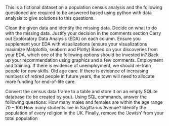 This is a fictional dataset on a population census analysis and the following questioned are required to be answered based using python with data analysis to give solutions to this questions.

Clean the given data and identify the missing data. Decide on what to do with the missing data. Justify your decision in the comments section
Carry out Exploratory Data Analysis (EDA) on each column. Ensure you supplement your EDA with visualizations (ensure your visualizations maximize Matplotlib, seaborn and Plotly)
Based on your discoveries from your EDA, which one of the following options should be invested in? Back up your recommendation using graphics and a few comments.
Employment and training. If there is evidence of unemployment, we should re-train people for new skills.
Old age care. If there is evidence of increasing numbers of retired people in future years, the town will need to allocate more funding for end-of-life care.

Convert the census data frame to a table and store it on an empty SQLite database (to be created by you). Using SQL commands, answer the following questions:
How many males and females are within the age range 70 – 100
How many students live in Sagittarius Avenue?
Identify the population of every religion in the UK.
Finally, remove the ‘Jewish’ from your total population
